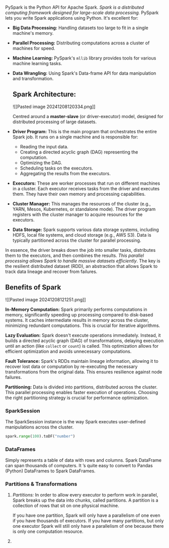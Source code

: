  PySpark is the Python API for Apache Spark.  _Spark is a distributed computing framework designed for large-scale data processing._ PySpark lets you write Spark applications using Python.  It's excellent for:

* **Big Data Processing:** Handling datasets too large to fit in a single machine's memory.
* **Parallel Processing:** Distributing computations across a cluster of machines for speed.
* **Machine Learning:**  PySpark's `mllib` library provides tools for various machine learning tasks.
* **Data Wrangling:**  Using Spark's Data-frame API for data manipulation and transformation.

 
  ## Spark Architecture:
  ![[Pasted image 20241208120334.png]]
  
  Centred around a **master-slave** (or driver-executor) model, designed for distributed processing of large datasets.  
  
* **Driver Program:** This is the main program that orchestrates the entire Spark job. It runs on a single machine and is responsible for:
    * Reading the input data.
    * Creating a directed acyclic graph (DAG) representing the computation.
    * Optimizing the DAG.
    * Scheduling tasks on the executors.
    * Aggregating the results from the executors.

* **Executors:** These are worker processes that run on different machines in a cluster.  Each executor receives tasks from the driver and executes them. They have their own memory and processing capabilities.

* **Cluster Manager:**  This manages the resources of the cluster (e.g., YARN, Mesos, Kubernetes, or standalone mode).  The driver program registers with the cluster manager to acquire resources for the executors.

* **Data Storage:** Spark supports various data storage systems, including HDFS, local file systems, and cloud storage (e.g., AWS S3).  Data is typically partitioned across the cluster for parallel processing.

In essence, the driver breaks down the job into smaller tasks, distributes them to the executors, and then combines the results. _This parallel processing allows Spark to handle massive datasets efficiently_.  The key is the resilient distributed dataset (RDD), an abstraction that allows Spark to track data lineage and recover from failures.

## Benefits of Spark

![[Pasted image 20241208121251.png]]

**In-Memory Computation:** Spark primarily performs computations in memory, significantly speeding up processing compared to disk-based systems.  It caches intermediate results in memory across the cluster, minimizing redundant computations.  This is crucial for iterative algorithms.

**Lazy Evaluation:** Spark doesn't execute operations immediately. Instead, it builds a directed acyclic graph (DAG) of transformations, delaying execution until an action (like `collect` or `count`) is called. This optimization allows for efficient optimization and avoids unnecessary computations.

**Fault Tolerance:** Spark's RDDs maintain lineage information, allowing it to recover lost data or computation by re-executing the necessary transformations from the original data. This ensures resilience against node failures.

**Partitioning:** Data is divided into partitions, distributed across the cluster.  This parallel processing enables faster execution of operations.  Choosing the right partitioning strategy is crucial for performance optimization.

### SparkSession

 The SparkSession instance is the way Spark executes user-defined manipulations across the cluster. 

```python
spark.range(100).toDF("number")
```

### DataFrames

Simply represents a table of data with rows and columns. 
Spark DataFrame can span thousands of computers. It ’s quite easy  to convert to Pandas (Python) DataFrames to Spark DataFrames.

### Partitions & Transformations

1. _Partitions:_ In order to allow every executor to perform work in parallel, Spark breaks up the data into chunks, called partitions. A partition is a collection of rows that sit on one physical machine. 
   
   If you have one partition, Spark will only have a parallelism of one even if you have thousands of executors. If you have many partitions, but only one executor Spark will still only have a parallelism of one because there is only one computation resource. 

2. 